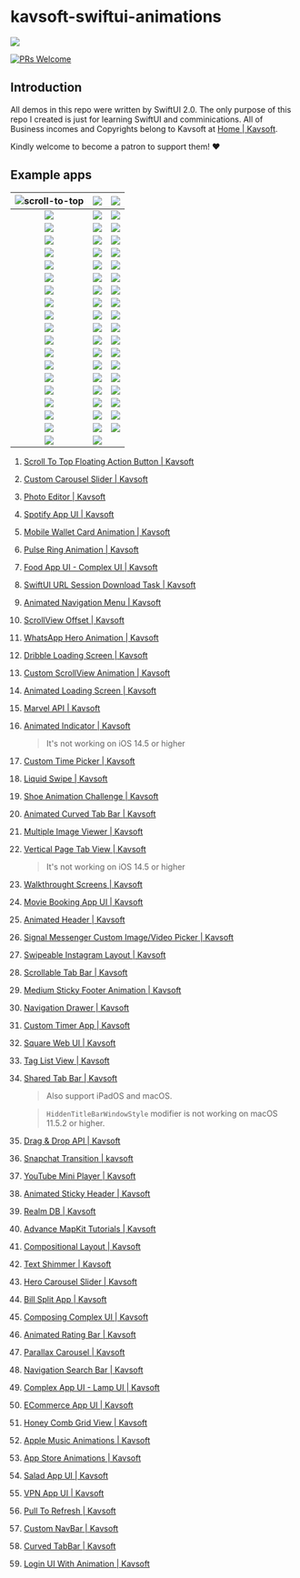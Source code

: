 # kavsoft-swiftui-animations

![](https://raw.githubusercontent.com/recherst/img-hosting/main/imgs/swiftui-badge.jpg)

[![PRs Welcome](https://img.shields.io/badge/PRs-welcome-brightgreen.svg?style=flat-square)](http://makeapullrequest.com)


## Introduction

All demos in this repo were written by SwiftUI 2.0. The only purpose of this repo I created is just for learning SwiftUI and comminications. All of Business incomes and Copyrights belong to Kavsoft at [Home | Kavsoft](https://kavsoft.dev).

Kindly welcome to become a patron to support them! ❤️

## Example apps

| <img src="https://raw.githubusercontent.com/recherst/image-host/main/imgs/scroll-to-top-floating-action-button.gif" alt="scroll-to-top" /> | ![](https://raw.githubusercontent.com/recherst/image-host/main/imgs/custom-carousel-slider.gif) | ![](https://raw.githubusercontent.com/recherst/image-host/main/imgs/photo-editor.gif) |
| :----------------------------------------------------------: | :----------------------------------------------------------: | ------------------------------------------------------------ |
| ![](https://raw.githubusercontent.com/recherst/image-host/main/imgs/spotify-app-ui.gif) | ![](https://raw.githubusercontent.com/recherst/image-host/main/imgs/moblie-wallet-card-animation.gif) | ![](https://raw.githubusercontent.com/recherst/image-host/main/imgs/pulse-ring-animation.gif) |
| ![](https://raw.githubusercontent.com/recherst/image-host/main/imgs/food-app-ui.gif) | ![](https://raw.githubusercontent.com/recherst/image-host/main/imgs/swiftui-url-session-download-task.gif) | ![](https://raw.githubusercontent.com/recherst/image-host/main/imgs/animated-navigation-menu.gif) |
| ![](https://raw.githubusercontent.com/recherst/image-host/main/imgs/scrollview-offset.gif) | ![](https://raw.githubusercontent.com/recherst/image-host/main/imgs/whatsapp-hero-animation.gif) | ![](https://raw.githubusercontent.com/recherst/image-host/main/imgs/dribble-loading-screen.gif) |
| ![](https://raw.githubusercontent.com/recherst/image-host/main/imgs/custom-scrollview-animation.gif) | <img src="https://raw.githubusercontent.com/recherst/image-host/main/imgs/animated-loading-screen.gif" /> | ![](https://raw.githubusercontent.com/recherst/image-host/main/imgs/marvel-api.gif) |
| ![](https://raw.githubusercontent.com/recherst/image-host/main/imgs/animated-indicator.gif) | ![](https://raw.githubusercontent.com/recherst/image-host/main/imgs/custom-time-picker.gif) | <img src="https://raw.githubusercontent.com/recherst/image-host/main/imgs/liquid-swipe.gif" /> |
| <img src="https://raw.githubusercontent.com/recherst/image-host/main/imgs/shoe-animation-challenge.gif" /> | ![](https://raw.githubusercontent.com/recherst/image-host/main/imgs/animated-curved-tab-bar.gif) | ![](https://raw.githubusercontent.com/recherst/image-host/main/imgs/multiple-image-viewer.gif) |
| ![](https://raw.githubusercontent.com/recherst/image-host/main/imgs/vertical-page-tab-view.gif) | ![](https://raw.githubusercontent.com/recherst/image-host/main/imgs/walkthrough-screen.gif) | ![](https://raw.githubusercontent.com/recherst/image-host/main/imgs/movie-booking-app-ui.gif) |
| ![](https://raw.githubusercontent.com/recherst/image-host/main/imgs/animated-header.gif) | ![](https://raw.githubusercontent.com/recherst/image-host/main/imgs/signal-image-picker.gif) | ![](https://raw.githubusercontent.com/recherst/image-host/main/imgs/swipeable-instagram-layout.gif) |
| ![](https://raw.githubusercontent.com/recherst/image-host/main/imgs/scrollable-tab-bar.gif) | ![](https://raw.githubusercontent.com/recherst/image-host/main/imgs/medium-sticky-footer-animation.gif) | ![](https://raw.githubusercontent.com/recherst/image-host/main/imgs/navigation-drawer.gif) |
| ![](https://raw.githubusercontent.com/recherst/image-host/main/imgs/custom-timer-app.gif) | ![](https://raw.githubusercontent.com/recherst/image-host/main/imgs/square-web-ui.gif) | ![](https://raw.githubusercontent.com/recherst/image-host/main/imgs/tag-list-view.gif) |
| ![](https://raw.githubusercontent.com/recherst/image-host/main/imgs/shared-tab-bar-iphone.gif) | ![](https://raw.githubusercontent.com/recherst/image-host/main/imgs/drag-drop-api.gif) | ![](https://raw.githubusercontent.com/recherst/image-host/main/imgs/snapchat-transition.gif) |
| ![](https://raw.githubusercontent.com/recherst/image-host/main/imgs/youtube-mini-player.gif) | ![](https://raw.githubusercontent.com/recherst/image-host/main/imgs/animated-sticky-header.gif) | ![](https://raw.githubusercontent.com/recherst/image-host/main/imgs/realm-db.gif) |
| ![](https://raw.githubusercontent.com/recherst/image-host/main/imgs/advance-mapkit-tutorial.gif) | ![](https://raw.githubusercontent.com/recherst/image-host/main/imgs/compositional-layout.gif) | ![](https://raw.githubusercontent.com/recherst/image-host/main/imgs/text-shimmer.gif) |
| ![](https://raw.githubusercontent.com/recherst/image-host/main/imgs/hero-carousel-slider.gif) | ![](https://raw.githubusercontent.com/recherst/image-host/main/imgs/bill-split-app.gif) | ![](https://raw.githubusercontent.com/recherst/image-host/main/imgs/composing-complex-ui.gif) |
| ![](https://raw.githubusercontent.com/recherst/image-host/main/imgs/animated-rating-bar.gif) | ![](https://raw.githubusercontent.com/recherst/image-host/main/imgs/navigation-search-bar.gif) | ![](https://raw.githubusercontent.com/recherst/image-host/main/imgs/parallax-carousel.gif) |
| ![](https://raw.githubusercontent.com/recherst/image-host/main/imgs/lamp-ui.gif) | ![](https://raw.githubusercontent.com/recherst/image-host/main/imgs/ecommerce-app-ui.gif) | ![](https://raw.githubusercontent.com/recherst/image-host/main/imgs/honey-comb-grid-view.gif) |
| ![](https://raw.githubusercontent.com/recherst/image-host/main/imgs/apple-music-animations.gif) | ![](https://raw.githubusercontent.com/recherst/image-host/main/imgs/app-store-animations.gif) | ![](https://raw.githubusercontent.com/recherst/image-host/main/imgs/salad-app-ui.gif) |
| ![](https://raw.githubusercontent.com/recherst/image-host/main/imgs/vpn-app-ui.gif) | ![](https://raw.githubusercontent.com/recherst/image-host/main/imgs/pull-to-refresh.gif) | ![](https://raw.githubusercontent.com/recherst/image-host/main/imgs/custom-nav-bar.gif) |
| ![](https://raw.githubusercontent.com/recherst/image-host/main/imgs/curved-tabbar.gif) | ![](https://raw.githubusercontent.com/recherst/image-host/main/imgs/login-ui-with-animation.gif) |                                                              |



1. [Scroll To Top Floating Action Button | Kavsoft](https://kavsoft.dev/SwiftUI_2.0/Scroll_To_Top)

2. [Custom Carousel Slider | Kavsoft](https://kavsoft.dev/SwiftUI_2.0/Custom_Carousel_Slider)

3. [Photo Editor | Kavsoft](https://kavsoft.dev/SwiftUI_2.0/Photo_Editor)

4. [Spotify App UI | Kavsoft](https://kavsoft.dev/SwiftUI_2.0/Spotify_App_UI)

5. [Mobile Wallet Card Animation | Kavsoft](https://kavsoft.dev/SwiftUI_2.0/Wallet_Card_Animation)

6. [Pulse Ring Animation | Kavsoft](https://kavsoft.dev/SwiftUI_2.0/Pulse_Ring_Animation)

7. [Food App UI - Complex UI | Kavsoft](https://kavsoft.dev/SwiftUI_2.0/Food_App_UI)

8. [SwiftUI URL Session Download Task | Kavsoft](https://kavsoft.dev/SwiftUI_2.0/Download_Task)

9. [Animated Navigation Menu | Kavsoft](https://kavsoft.dev/SwiftUI_2.0/Animated_Navigation_Menu)

10. [ScrollView Offset | Kavsoft](https://kavsoft.dev/SwiftUI_2.0/ScrollView_Offset)

11. [WhatsApp Hero Animation | Kavsoft](https://kavsoft.dev/SwiftUI_2.0/WhatsApp_Hero_Animation)

12. [Dribble Loading Screen | Kavsoft](https://kavsoft.dev/SwiftUI_2.0/Dribbble_Loading_Screen)

13. [Custom ScrollView Animation | Kavsoft](https://kavsoft.dev/SwiftUI_2.0/Custom_ScrollView_Animation)

14. [Animated Loading Screen | Kavsoft](https://kavsoft.dev/SwiftUI_2.0/Animated_Loading_Screen)

15. [Marvel API | Kavsoft](https://kavsoft.dev/SwiftUI_2.0/Marvel_API)

16. [Animated Indicator | Kavsoft](https://kavsoft.dev/SwiftUI_2.0/Animated_Indicator)

    > It's not working on iOS 14.5 or higher

17. [Custom Time Picker | Kavsoft](https://kavsoft.dev/SwiftUI_2.0/Custom_Time_Picker)

18. [Liquid Swipe | Kavsoft](https://kavsoft.dev/SwiftUI_2.0/Liquid_Swipe)

19. [Shoe Animation Challenge | Kavsoft](https://kavsoft.dev/SwiftUI_2.0/Shoe_Animation_Challenge)

20. [Animated Curved Tab Bar | Kavsoft](https://kavsoft.dev/SwiftUI_2.0/Animated_Curved_Tabbar)

21. [Multiple Image Viewer | Kavsoft](https://kavsoft.dev/SwiftUI_2.0/Multiple_Image_Viewer)

22. [Vertical Page Tab View | Kavsoft](https://kavsoft.dev/SwiftUI_2.0/Vertical_Page_TabView)

    > It's not working on iOS 14.5 or higher

23. [Walkthrought Screens | Kavsoft](https://kavsoft.dev/SwiftUI_2.0/WalkThrough_Screens)

24. [Movie Booking App UI | Kavsoft](https://kavsoft.dev/SwiftUI_2.0/Movie_Booking_App)

25. [Animated Header | Kavsoft](https://kavsoft.dev/SwiftUI_2.0/Animated_Header)

26. [Signal Messenger Custom Image/Video Picker | Kavsoft](https://kavsoft.dev/SwiftUI_2.0/Signal_Image_Picker)

27. [Swipeable Instagram Layout | Kavsoft](https://kavsoft.dev/SwiftUI_2.0/Swipeable_Instagram_Layout)

28. [Scrollable Tab Bar | Kavsoft](https://kavsoft.dev/SwiftUI_2.0/Scrollable_Tab_Bar)

29. [Medium Sticky Footer Animation | Kavsoft](https://kavsoft.dev/SwiftUI_2.0/Medium_Sticky_Footer)

30. [Navigation Drawer | Kavsoft](https://kavsoft.dev/SwiftUI_2.0/Navigation_Drawer)

31. [Custom Timer App | Kavsoft](https://kavsoft.dev/SwiftUI_2.0/Timer)

32. [Square Web UI | Kavsoft](https://kavsoft.dev/SwiftUI_2.0/SquareSpace)

33. [Tag List View | Kavsoft](https://kavsoft.dev/SwiftUI_2.0/Chips)

34. [Shared Tab Bar | Kavsoft](https://kavsoft.dev/SwiftUI_2.0/Shared_TabBar)

    > Also support iPadOS and macOS.

    > `HiddenTitleBarWindowStyle` modifier is not working on macOS 11.5.2 or higher.

35. [Drag & Drop API | Kavsoft](https://kavsoft.dev/SwiftUI_2.0/Grid_Reordering)

36. [Snapchat Transition | kavsoft](https://kavsoft.dev/SwiftUI_2.0/Snapchat_Transition)

37. [YouTube Mini Player | Kavsoft](https://kavsoft.dev/SwiftUI_2.0/YouTube_Transition)

38. [Animated Sticky Header | Kavsoft](https://kavsoft.dev/SwiftUI_2.0/Animated_Sticky_Header)

39. [Realm DB | Kavsoft](https://kavsoft.dev/SwiftUI_2.0/Realm_DB)

40. [Advance MapKit Tutorials | Kavsoft](https://kavsoft.dev/SwiftUI_2.0/Advance_MapKit)

41. [Compositional Layout | Kavsoft](https://kavsoft.dev/SwiftUI_2.0/Compositional_Layout)

42. [Text Shimmer | Kavsoft](https://kavsoft.dev/SwiftUI_2.0/Text_Shimmer)

43. [Hero Carousel Slider | Kavsoft](https://kavsoft.dev/SwiftUI_2.0/Hero_Carousel)

44. [Bill Split App | Kavsoft](https://kavsoft.dev/SwiftUI_2.0/Bill_Split)

45. [Composing Complex UI | Kavsoft](https://kavsoft.dev/SwiftUI_2.0/Complex_UI)

46. [Animated Rating Bar | Kavsoft](https://kavsoft.dev/SwiftUI_2.0/Animated_Rating_Bar)

47. [Parallax Carousel | Kavsoft](https://kavsoft.dev/SwiftUI_2.0/Parallax_Carousel)

48. [Navigation Search Bar | Kavsoft](https://kavsoft.dev/SwiftUI_2.0/Navigation_SearchBar)

49. [Complex App UI - Lamp UI | Kavsoft](https://kavsoft.dev/SwiftUI_2.0/Lamp_UI)

50. [ECommerce App UI | Kavsoft](https://kavsoft.dev/SwiftUI_2.0/ECommerce)

51. [Honey Comb Grid View | Kavsoft](https://kavsoft.dev/SwiftUI_2.0/HoneyComb_Grid)

52. [Apple Music Animations | Kavsoft](https://kavsoft.dev/SwiftUI_2.0/Apple_Music)

53. [App Store Animations | Kavsoft](https://kavsoft.dev/SwiftUI_2.0/App_Store)

54. [Salad App UI | Kavsoft](https://kavsoft.dev/SwiftUI_2.0/Salad_App)

55. [VPN App UI | Kavsoft](https://kavsoft.dev/SwiftUI_2.0/VPN_App)

56. [Pull To Refresh | Kavsoft](https://kavsoft.dev/SwiftUI_2.0/Pull_To_Refresh)

57. [Custom NavBar | Kavsoft](https://kavsoft.dev/SwiftUI_2.0/FB_NavBar)

58. [Curved TabBar | Kavsoft]()

59. [Login UI With Animation | Kavsoft](https://kavsoft.dev/SwiftUI_2.0/Login_Animation)

